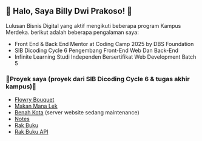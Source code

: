 ##  🙌 Halo, Saya Billy Dwi Prakoso! 🙌
Lulusan Bisnis Digital yang aktif mengikuti beberapa program Kampus Merdeka. berikut adalah beberapa pengalaman saya:

-  Front End & Back End Mentor at Coding Camp 2025 by DBS Foundation
-  SIB Dicoding Cycle 6 Pengembang Front-End Web Dan Back-End
-  Infinite Learning Studi Independen Bersertifikat Web Development Batch 5

### 🔗Proyek saya (proyek dari SIB Dicoding Cycle 6 & tugas akhir kampus)🔗
- [Flowry Bouquet](https://flowrybouquet.netlify.app/)
- [Makan Mana Lek](https://makanlek.netlify.app/)
- [Benah Kota](https://github.com/bidwi/BenahKota) (server website sedang maintenance)
- [Notes](https://bidwi.github.io/notes/)
- [Rak Buku](https://bidwi.github.io/RakBuku/)
- [Rak Buku API](https://github.com/bidwi/rak-buku-api/)
